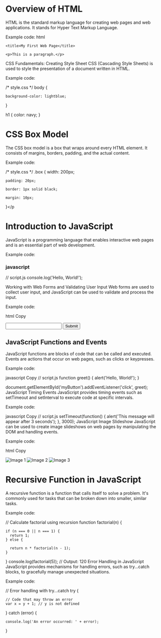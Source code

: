   # Overview of HTML
  HTML is the standard markup language for creating web pages and web applications. It stands for Hyper Text Markup Language.

  Example code:
  html

  <!DOCTYPE html>

  <html>
    
  <head>
    
    <title>My First Web Page</title>
    
  </head>
  <body>

    <p>This is a paragraph.</p>
    
  </body>
  </html>

  CSS Fundamentals: Creating Style Sheet
  CSS (Cascading Style Sheets) is used to style the presentation of a document written in HTML.

  Example code:


  /* style.css */
  body {

    background-color: lightblue;
    
  }

  h1 {
    color: navy;
  }
  <h1>CSS Box Model</h1>

  <p></p>The CSS box model is a box that wraps around every HTML element. It consists of margins, borders, padding, and the actual content.

  Example code:


  /* style.css */
  .box {
    width: 200px;
    
    padding: 20px;
    
    border: 1px solid black;
    
    margin: 10px;
    
  }</p
  <h1>Introduction to JavaScript</h1>
  JavaScript is a programming language that enables interactive web pages and is an essential part of web development.

  Example code:

  <h3>javascript</h3>

  // script.js
  console.log('Hello, World!');

  Working with Web Forms and Validating User Input
  Web forms are used to collect user input, and JavaScript can be used to validate and process the input.

  Example code:

  html
  Copy
  <form>
    <input type="text" id="username">
    <input type="submit" onclick="validateForm()">
  </form>
  <script>
  function validateForm() {
    var username = document.getElementById('username').value;
    if (username === '') {
      alert('Username must be filled out');
      return false;
    }
  }
  </script>

  <h2>JavaScript Functions and Events</h2>
  JavaScript functions are blocks of code that can be called and executed. Events are actions that occur on web pages, such as clicks or keypresses.

  Example code:

  javascript
  Copy
  // script.js
  function greet() {
    alert('Hello, World!');
  }

  document.getElementById('myButton').addEventListener('click', greet);
  JavaScript Timing Events
  JavaScript provides timing events such as setTimeout and setInterval to execute code at specific intervals.

  Example code:

  javascript
  Copy
  // script.js
  setTimeout(function() {
    alert('This message will appear after 3 seconds');
  }, 3000);
  JavaScript Image Slideshow
  JavaScript can be used to create image slideshows on web pages by manipulating the DOM and handling events.

  Example code:

  html
  Copy
  <div class="slideshow">
    <img src="image1.jpg" alt="Image 1">
    <img src="image2.jpg" alt="Image 2">
    <img src="image3.jpg" alt="Image 3">
  </div>
  <script>
  var index = 0;
  var images = document.querySelectorAll('.slideshow img');
  function nextSlide() {
    images[index].style.display = 'none';
    index = (index + 1) % images.length;
    images[index].style.display = 'block';
  }
  setInterval(nextSlide, 2000);
  </script>

  <h1>Recursive Function in JavaScript</h1>
  A recursive function is a function that calls itself to solve a problem. It's commonly used for tasks that can be broken down into smaller, similar tasks.

  Example code:

  // Calculate factorial using recursion
  function factorial(n) {

    if (n === 0 || n === 1) {
      return 1;
    } else {
    
      return n * factorial(n - 1);
    }
  }
  console.log(factorial(5)); // Output: 120
  Error Handling in JavaScript
  JavaScript provides mechanisms for handling errors, such as try...catch blocks, to gracefully manage unexpected situations.

  Example code:

  // Error handling with try...catch
  try {

    // Code that may throw an error
    var x = y + 1; // y is not defined
    
  } catch (error) {

    console.log('An error occurred: ' + error);
  }
